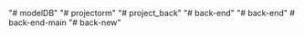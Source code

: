"# modelDB" 
"# projectorm" 
"# project_back" 
"# back-end" 
"# back-end" 
#   b a c k - e n d - m a i n  
 "# back-new" 

